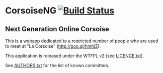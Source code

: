 CorsoiseNG [![Build Status](https://travis-ci.org/yaourt/corsoiseng.png)](https://travis-ci.org/yaourt/corsoiseng)
==========

Next Generation Online Corsoise
-------------------------------



This is a webapp dedicated to a restricted number of people who are used to meet at "La Corsoise" (http://goo.gl/hmhIZ).

This application is released under the WTFPL v2 (see [LICENCE.txt](https://github.com/yaourt/corsoiseng/blob/master/LICENCE.txt)).

See [AUTHORS.txt](https://github.com/yaourt/corsoiseng/blob/master/AUTHORS.txt) for the list of known committers.
